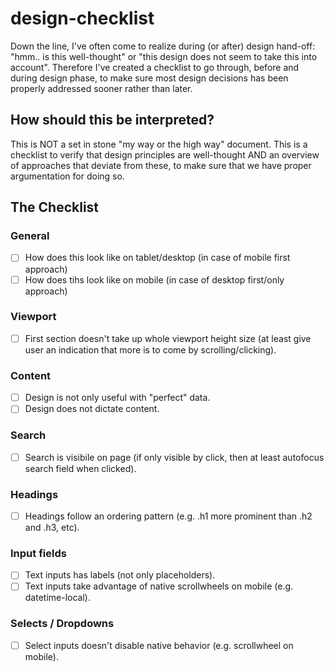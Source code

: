 # design-checklist
Down the line, I've often come to realize during (or after) design hand-off: "hmm.. is this well-thought" or "this design does not seem to take this into account". Therefore I've created a checklist to go through, before and during design phase, to make sure most design decisions has been properly addressed sooner rather than later.

## How should this be interpreted?
This is NOT a set in stone "my way or the high way" document. This is a checklist to verify that design principles are well-thought AND an overview of approaches that deviate from these, to make sure that we have proper argumentation for doing so.

## The Checklist

### General
- [ ] How does this look like on tablet/desktop (in case of mobile first approach)
- [ ] How does tihs look like on mobile (in case of desktop first/only approach)

### Viewport
- [ ] First section doesn't take up whole viewport height size (at least give user an indication that more is to come by scrolling/clicking).

### Content
- [ ] Design is not only useful with "perfect" data.
- [ ] Design does not dictate content.

### Search
- [ ] Search is visibile on page (if only visible by click, then at least autofocus search field when clicked).

### Headings
- [ ] Headings follow an ordering pattern (e.g. .h1 more prominent than .h2 and .h3, etc).

### Input fields
- [ ] Text inputs has labels (not only placeholders).
- [ ] Text inputs take advantage of native scrollwheels on mobile (e.g. datetime-local).

### Selects / Dropdowns
- [ ] Select inputs doesn't disable native behavior (e.g. scrollwheel on mobile).
